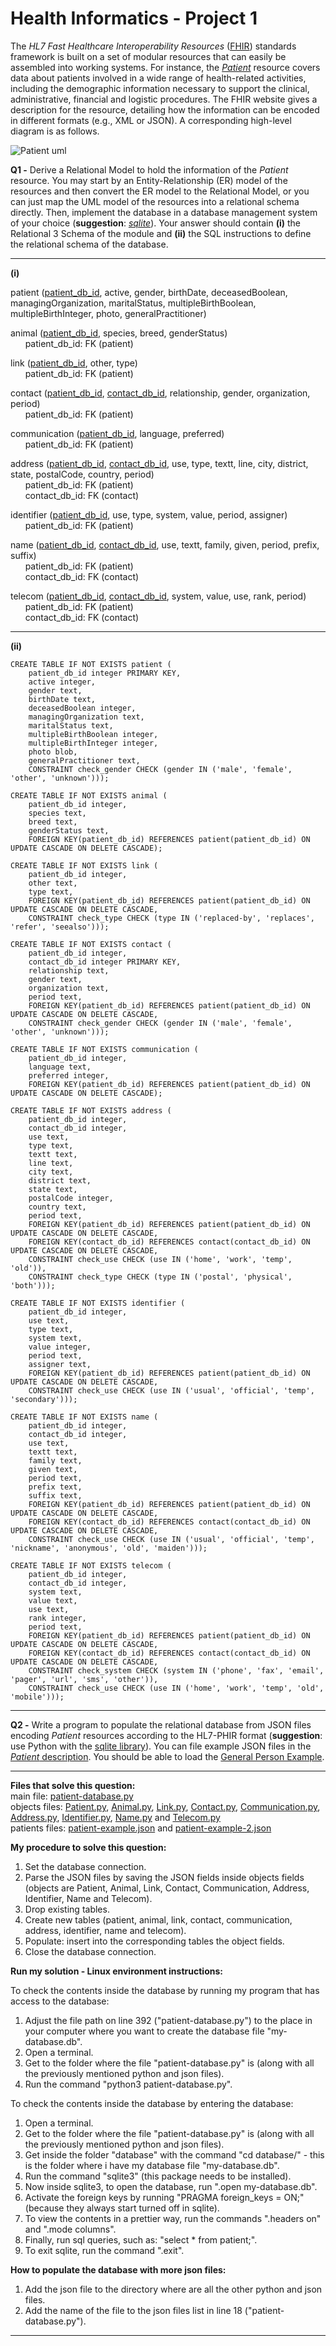 # Health Informatics - Project 1

The *HL7 Fast Healthcare Interoperability Resources* ([FHIR](http://www.hl7.org/fhir/stu3/)) standards framework is built on a set of modular resources that can easily be assembled into working systems. For instance, the [*Patient*](http://hl7.org/fhir/STU3/patient.html) resource covers data about patients involved in a wide range of health-related activities, including the demographic information necessary to support the clinical, administrative, financial and logistic procedures. The FHIR website gives a description for the resource, detailing how the information can be encoded in different formats (e.g., XML or JSON). A corresponding high-level diagram is as follows.

![Patient uml](https://github.com/BeatrizRCorreia/health_informatics_project1/blob/master/patient_uml.png)

**Q1 -** Derive a Relational Model to hold the information of the *Patient* resource. You may start by an Entity-Relationship (ER) model of the resources and then convert the ER model to the Relational Model, or you can just map the UML model of the resources into a relational schema directly. Then, implement the database in a database management system of your choice (**suggestion**: [*sqlite*](https://www.sqlite.org/index.html)). Your answer should contain **(i)** the Relational 3 Schema of the module and **(ii)** the SQL instructions to define the relational schema of the database.
___
**(i)**

patient (<ins>patient_db_id</ins>, active, gender, birthDate, deceasedBoolean, managingOrganization, maritalStatus, multipleBirthBoolean, multipleBirthInteger, photo, generalPractitioner)

animal (<ins>patient_db_id</ins>, species, breed, genderStatus)\
&nbsp;&nbsp;&nbsp;&nbsp;&nbsp;&nbsp;patient_db_id: FK (patient)

link (<ins>patient_db_id</ins>, other, type)\
&nbsp;&nbsp;&nbsp;&nbsp;&nbsp;&nbsp;patient_db_id: FK (patient)

contact (<ins>patient_db_id</ins>, <ins>contact_db_id</ins>, relationship, gender, organization, period)\
&nbsp;&nbsp;&nbsp;&nbsp;&nbsp;&nbsp;patient_db_id: FK (patient)

communication (<ins>patient_db_id</ins>, language, preferred)\
&nbsp;&nbsp;&nbsp;&nbsp;&nbsp;&nbsp;patient_db_id: FK (patient)

address (<ins>patient_db_id</ins>, <ins>contact_db_id</ins>, use, type, textt, line, city, district, state, postalCode, country, period)\
&nbsp;&nbsp;&nbsp;&nbsp;&nbsp;&nbsp;patient_db_id: FK (patient)\
&nbsp;&nbsp;&nbsp;&nbsp;&nbsp;&nbsp;contact_db_id: FK (contact)

identifier (<ins>patient_db_id</ins>, use, type, system, value, period, assigner)\
&nbsp;&nbsp;&nbsp;&nbsp;&nbsp;&nbsp;patient_db_id: FK (patient)

name (<ins>patient_db_id</ins>, <ins>contact_db_id</ins>, use, textt, family, given, period, prefix, suffix)\
&nbsp;&nbsp;&nbsp;&nbsp;&nbsp;&nbsp;patient_db_id: FK (patient)\
&nbsp;&nbsp;&nbsp;&nbsp;&nbsp;&nbsp;contact_db_id: FK (contact)

telecom (<ins>patient_db_id</ins>, <ins>contact_db_id</ins>, system, value, use, rank, period)\
&nbsp;&nbsp;&nbsp;&nbsp;&nbsp;&nbsp;patient_db_id: FK (patient)\
&nbsp;&nbsp;&nbsp;&nbsp;&nbsp;&nbsp;contact_db_id: FK (contact)
___
**(ii)**
```
CREATE TABLE IF NOT EXISTS patient (
    patient_db_id integer PRIMARY KEY,
    active integer,
    gender text,
    birthDate text,
    deceasedBoolean integer,
    managingOrganization text,
    maritalStatus text,
    multipleBirthBoolean integer,
    multipleBirthInteger integer,
    photo blob,
    generalPractitioner text,
    CONSTRAINT check_gender CHECK (gender IN ('male', 'female', 'other', 'unknown')));

CREATE TABLE IF NOT EXISTS animal (
    patient_db_id integer,
    species text,
    breed text,
    genderStatus text,
    FOREIGN KEY(patient_db_id) REFERENCES patient(patient_db_id) ON UPDATE CASCADE ON DELETE CASCADE);

CREATE TABLE IF NOT EXISTS link (
    patient_db_id integer,
    other text,
    type text,
    FOREIGN KEY(patient_db_id) REFERENCES patient(patient_db_id) ON UPDATE CASCADE ON DELETE CASCADE,
    CONSTRAINT check_type CHECK (type IN ('replaced-by', 'replaces', 'refer', 'seealso')));

CREATE TABLE IF NOT EXISTS contact (
    patient_db_id integer,
    contact_db_id integer PRIMARY KEY,
    relationship text,
    gender text,
    organization text,
    period text,
    FOREIGN KEY(patient_db_id) REFERENCES patient(patient_db_id) ON UPDATE CASCADE ON DELETE CASCADE,
    CONSTRAINT check_gender CHECK (gender IN ('male', 'female', 'other', 'unknown')));

CREATE TABLE IF NOT EXISTS communication (
    patient_db_id integer,
    language text,
    preferred integer,
    FOREIGN KEY(patient_db_id) REFERENCES patient(patient_db_id) ON UPDATE CASCADE ON DELETE CASCADE);

CREATE TABLE IF NOT EXISTS address (
    patient_db_id integer,
    contact_db_id integer,
    use text,
    type text,
    textt text,
    line text,
    city text,
    district text,
    state text,
    postalCode integer,
    country text,
    period text,
    FOREIGN KEY(patient_db_id) REFERENCES patient(patient_db_id) ON UPDATE CASCADE ON DELETE CASCADE,
    FOREIGN KEY(contact_db_id) REFERENCES contact(contact_db_id) ON UPDATE CASCADE ON DELETE CASCADE,
    CONSTRAINT check_use CHECK (use IN ('home', 'work', 'temp', 'old')),
    CONSTRAINT check_type CHECK (type IN ('postal', 'physical', 'both')));

CREATE TABLE IF NOT EXISTS identifier (
    patient_db_id integer,
    use text,
    type text,
    system text,
    value integer,
    period text,
    assigner text,
    FOREIGN KEY(patient_db_id) REFERENCES patient(patient_db_id) ON UPDATE CASCADE ON DELETE CASCADE,
    CONSTRAINT check_use CHECK (use IN ('usual', 'official', 'temp', 'secondary')));

CREATE TABLE IF NOT EXISTS name (
    patient_db_id integer,
    contact_db_id integer,
    use text,
    textt text,
    family text,
    given text,
    period text,
    prefix text,
    suffix text,
    FOREIGN KEY(patient_db_id) REFERENCES patient(patient_db_id) ON UPDATE CASCADE ON DELETE CASCADE,
    FOREIGN KEY(contact_db_id) REFERENCES contact(contact_db_id) ON UPDATE CASCADE ON DELETE CASCADE,
    CONSTRAINT check_use CHECK (use IN ('usual', 'official', 'temp', 'nickname', 'anonymous', 'old', 'maiden')));

CREATE TABLE IF NOT EXISTS telecom (
    patient_db_id integer,
    contact_db_id integer,
    system text,
    value text,
    use text,
    rank integer,
    period text,
    FOREIGN KEY(patient_db_id) REFERENCES patient(patient_db_id) ON UPDATE CASCADE ON DELETE CASCADE,
    FOREIGN KEY(contact_db_id) REFERENCES contact(contact_db_id) ON UPDATE CASCADE ON DELETE CASCADE,
    CONSTRAINT check_system CHECK (system IN ('phone', 'fax', 'email', 'pager', 'url', 'sms', 'other')),
    CONSTRAINT check_use CHECK (use IN ('home', 'work', 'temp', 'old', 'mobile')));

```
___
**Q2 -** Write a program to populate the relational database from JSON files encoding *Patient* resources according to the HL7-PHIR format (**suggestion**: use Python with the [sqlite library](https://docs.python.org/2/library/sqlite3.html)). You can file example JSON files in the [*Patient* description](http://hl7.org/fhir/STU3/patient-examples.html). You should be able to load the [General Person Example](http://hl7.org/fhir/STU3/patient-example.json.html). 
___
**Files that solve this question:**\
main file: [patient-database.py](https://github.com/BeatrizRCorreia/health_informatics_project1/blob/master/patient-database.py)\
objects files: [Patient.py](https://github.com/BeatrizRCorreia/health_informatics_project1/blob/master/Patient.py), [Animal.py](https://github.com/BeatrizRCorreia/health_informatics_project1/blob/master/Animal.py), [Link.py](https://github.com/BeatrizRCorreia/health_informatics_project1/blob/master/Link.py), [Contact.py](https://github.com/BeatrizRCorreia/health_informatics_project1/blob/master/Contact.py), [Communication.py](https://github.com/BeatrizRCorreia/health_informatics_project1/blob/master/Communication.py), [Address.py](https://github.com/BeatrizRCorreia/health_informatics_project1/blob/master/Address.py), [Identifier.py](https://github.com/BeatrizRCorreia/health_informatics_project1/blob/master/Identifier.py), [Name.py](https://github.com/BeatrizRCorreia/health_informatics_project1/blob/master/Name.py) and [Telecom.py](https://github.com/BeatrizRCorreia/health_informatics_project1/blob/master/Telecom.py)\
patients files: [patient-example.json](https://github.com/BeatrizRCorreia/health_informatics_project1/blob/master/patient-example.json) and [patient-example-2.json](https://github.com/BeatrizRCorreia/health_informatics_project1/blob/master/patient-example-2.json)

**My procedure to solve this question:**

1. Set the database connection.
2. Parse the JSON files by saving the JSON fields inside objects fields (objects are Patient, Animal, Link, Contact, Communication, Address, Identifier, Name and Telecom).
3. Drop existing tables.
4. Create new tables (patient, animal, link, contact, communication, address, identifier, name and telecom).
5. Populate: insert into the corresponding tables the object fields.
6. Close the database connection.

**Run my solution - Linux environment instructions:**

To check the contents inside the database by running my program that has access to the database:
1. Adjust the file path on line 392 ("patient-database.py") to the place in your computer where you want to create the database file "my-database.db".
2. Open a terminal.
3. Get to the folder where the file "patient-database.py" is (along with all the previously mentioned python and json files).
4. Run the command "python3 patient-database.py".

To check the contents inside the database by entering the database:
1. Open a terminal.
2. Get to the folder where the file "patient-database.py" is (along with all the previously mentioned python and json files).
3. Get inside the folder "database" with the command "cd database/" - this is the folder where i have my database file "my-database.db".
4. Run the command "sqlite3" (this package needs to be installed).
5. Now inside sqlite3, to open the database, run ".open my-database.db".
6. Activate the foreign keys by running "PRAGMA foreign_keys = ON;" (because they always start turned off in sqlite).
7. To view the contents in a prettier way, run the commands ".headers on" and ".mode columns".
8. Finally, run sql queries, such as: "select * from patient;".
9. To exit sqlite, run the command ".exit".

**How to populate the database with more json files:**

1. Add the json file to the directory where are all the other python and json files.
2. Add the name of the file to the json files list in line 18 ("patient-database.py").
___
